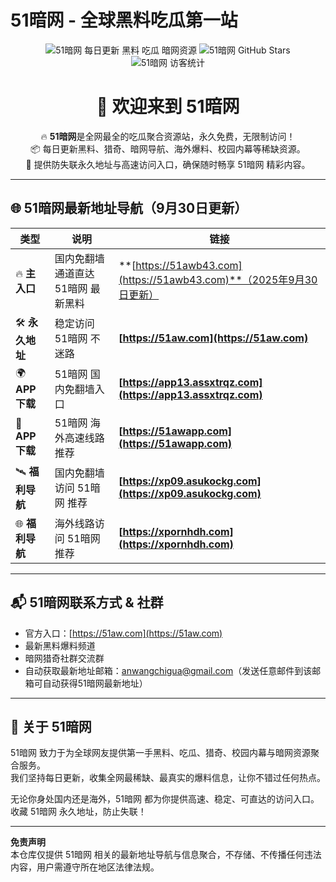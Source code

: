 # 51暗网 - 全球黑料吃瓜第一站

<p align="center">
  <img src="https://img.shields.io/badge/51暗网-每日更新-ff69b4.svg?style=for-the-badge" alt="51暗网 每日更新 黑料 吃瓜 暗网资源">
  <img src="https://img.shields.io/github/stars/51awb/51awb?style=for-the-badge" alt="51暗网 GitHub Stars">
  <img src="https://visitor-badge.laobi.icu/badge?page_id=51awb.51awb" alt="51暗网 访客统计" style="max-width:100%;">
</p>

<h1 align="center">👋 欢迎来到 <strong>51暗网</strong></h1>

<p align="center">
  🔥 <strong>51暗网</strong>是全网最全的吃瓜聚合资源站，永久免费，无限制访问！<br>
  📦 每日更新黑料、猎奇、暗网导航、海外爆料、校园内幕等稀缺资源。<br>
  🚀 提供防失联永久地址与高速访问入口，确保随时畅享 51暗网 精彩内容。
</p>

---

## 🌐 **51暗网最新地址导航（9月30日更新）**

| **类型**        | **说明**           | **链接** |
|----------------|--------------------|----------|
| 🔥 **主入口**   | 国内免翻墙通道直达 51暗网 最新黑料 | **[https://51awb43.com](https://51awb43.com)**（2025年9月30日更新） |
| 🛠 **永久地址** | 稳定访问 51暗网 不迷路 | **[https://51aw.com](https://51aw.com)** |
| 🌍 **APP下载**  | 51暗网 国内免翻墙入口 | **[https://app13.assxtrqz.com](https://app13.assxtrqz.com)** |
| 📲 **APP下载**  | 51暗网 海外高速线路推荐 | **[https://51awapp.com](https://51awapp.com)** |
| 🛰️ **福利导航** | 国内免翻墙访问 51暗网 推荐 | **[https://xp09.asukockg.com](https://xp09.asukockg.com)** |
| 🌐 **福利导航** | 海外线路访问 51暗网 推荐 | **[https://xpornhdh.com](https://xpornhdh.com)** |

---

## 📬 **51暗网联系方式 & 社群**
- 官方入口：[https://51aw.com](https://51aw.com)
- 最新黑料爆料频道  
- 暗网猎奇社群交流群  
- 自动获取最新地址邮箱：anwangchigua@gmail.com（发送任意邮件到该邮箱可自动获得51暗网最新地址）  

---

## 📌 关于 51暗网
51暗网 致力于为全球网友提供第一手黑料、吃瓜、猎奇、校园内幕与暗网资源聚合服务。  
我们坚持每日更新，收集全网最稀缺、最真实的爆料信息，让你不错过任何热点。

无论你身处国内还是海外，51暗网 都为你提供高速、稳定、可直达的访问入口。  
收藏 51暗网 永久地址，防止失联！

---

**免责声明**  
本仓库仅提供 51暗网 相关的最新地址导航与信息聚合，不存储、不传播任何违法内容，用户需遵守所在地区法律法规。
